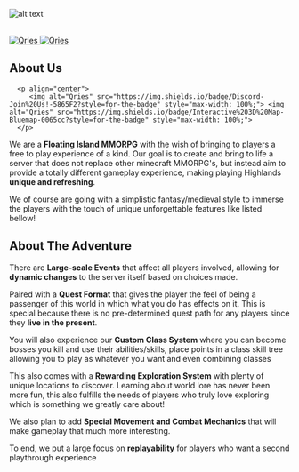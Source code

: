 ![alt text](https://cdn.discordapp.com/attachments/624405523948765184/929258052778086420/highlandslogo2.png)
<!DOCTYPE html>
<html>
   <head>
   </head>
   <body>
      <br>
      <a href="https://discord.gg/WygcPk4">
         <img alt="Qries" src="https://img.shields.io/badge/Discord-Join%20Us!-5865F2?style=for-the-badge" style="max-width: 100%;"> <img alt="Qries" src="https://img.shields.io/badge/Interactive%203D%20Map-Bluemap-0065cc?style=for-the-badge" style="max-width: 100%;">
      </a>
   </body>
</html>

<h2 align="left">
   About Us
</h2>

      <p align="center">
         <img alt="Qries" src="https://img.shields.io/badge/Discord-Join%20Us!-5865F2?style=for-the-badge" style="max-width: 100%;"> <img alt="Qries" src="https://img.shields.io/badge/Interactive%203D%20Map-Bluemap-0065cc?style=for-the-badge" style="max-width: 100%;">
      </p>

We are a **Floating Island MMORPG** with the wish of bringing to players a free to play experience of a kind. Our goal is to create and bring to life a server that does not replace other minecraft MMORPG's, but instead aim to provide a totally different gameplay experience, making playing Highlands **unique and refreshing**.

We of course are going with a simplistic fantasy/medieval style to immerse the players with the touch of unique unforgettable features like listed bellow!

<h2 align="left">
   About The Adventure
</h2>

There are **Large-scale Events** that affect all players involved, allowing for **dynamic changes** to the server itself based on choices made.
   
Paired with a **Quest Format** that gives the player the feel of being a passenger of this world in which what you do has effects on it. This is special because there is no pre-determined quest path for any players since they **live in the present**.
   
You will also experience our **Custom Class System** where you can become bosses you kill and use their abilities/skills, place points in a class skill tree allowing you to play as whatever you want and even combining classes
   
This also comes with a **Rewarding Exploration System** with plenty of unique locations to discover. Learning about world lore has never been more fun, this also fulfills the needs of players who truly love exploring which is something we greatly care about!
   
We also plan to add **Special Movement and Combat Mechanics** that will make gameplay that much more interesting.
   
To end, we put a large focus on **replayability** for players who want a second playthrough experience
